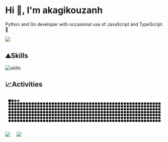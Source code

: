 # Hi 👋, I'm akagikouzanh

Python and Go developer with occasional use of JavaScript and TypeScript.🙌

<!-- Profile Views -->
![](https://komarev.com/ghpvc/?username=akagikouzanh&label=Profile%20views&color=0e75b6&style=flat)

## ⛰️Skills

![skills](https://skillicons.dev/icons?i=python,go,js,ts,vue,react,next,nuxt,tailwind,vuetify,aws,gcp,mysql,git,github,githubactions,figma&show_icons=true&locale=ja&theme=light&perline=6)

## 📈Activities

<picture>
  <source media="(prefers-color-scheme: dark)" srcset="https://raw.githubusercontent.com/akagikouzanh/akagikouzanh/output/snake-dark.svg">
  <source media="(prefers-color-scheme: light)" srcset="https://raw.githubusercontent.com/akagikouzanh/akagikouzanh/output/github-snake.svg">
  <img alt="github contribution grid snake animation" src="https://raw.githubusercontent.com/akagikouzanh/akagikouzanh/output/github-snake.svg">
</picture>

<div style="display: flex; align-items: flex-start;">
  <img style="margin-right: 20px" src="https://github-readme-stats.vercel.app/api/?username=akagikouzanh&show_icons=true&theme=vue-dark" />
  <img src="https://github-readme-stats.vercel.app/api/top-langs/?username=akagikouzanh&theme=vue-dark&layout=compact" />
</div>
